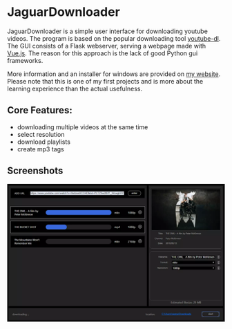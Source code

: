 # JaguarDownloader
JaguarDownloader is a simple user interface for downloading youtube videos. The program is based on the popular downloading tool [youtube-dl](https://github.com/ytdl-org/youtube-dl). The GUI consists of a Flask webserver, serving a webpage made with [Vue.js](https://github.com/vuejs). The reason for this approach is the lack of good Python gui frameworks.

More information and an installer for windows are provided on [my website](http://jaguardownloader.me/).
Please note that this is one of my first projects and is more about the learning experience than the actual usefulness.

## Core Features: 
- downloading multiple videos at the same time
- select resolution
- download playlists
- create mp3 tags

## Screenshots
![can't display image](screenshots/screenshot.webp)
